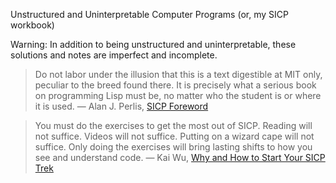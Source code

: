 Unstructured and Uninterpretable Computer Programs (or, my SICP workbook)

Warning: In addition to being unstructured and uninterpretable, these
solutions and notes are imperfect and incomplete.

> Do not labor under the illusion that this is a text digestible at
> MIT only, peculiar to the breed found there. It is precisely what a
> serious book on programming Lisp must be, no matter who the student
> is or where it is used.
> — Alan J. Perlis, [SICP Foreword](http://mitpress.mit.edu/sicp/full-text/book/book-Z-H-5.html#%25_chap_Temp_2)

> You must do the exercises to get the most out of SICP. Reading will
> not suffice. Videos will not suffice. Putting on a wizard cape will
> not suffice. Only doing the exercises will bring lasting shifts to
> how you see and understand code.
> — Kai Wu, [Why and How to Start Your SICP Trek](http://hackerretreat.com/why-how-start-sicp/)

